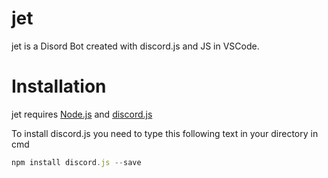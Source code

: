 # jet
jet is a Disord Bot created with discord.js and JS in VSCode.
# Installation
jet requires [Node.js](https://nodejs.org/) and [discord.js](https://discord.js.org/#/)

To install discord.js you need to type this following text in your directory in cmd
```js
npm install discord.js --save
```